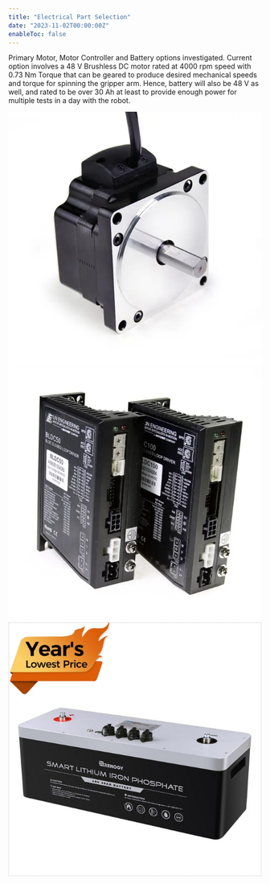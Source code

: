 ```yaml
---
title: "Electrical Part Selection"
date: "2023-11-02T00:00:00Z"
enableToc: false
---
```


Primary Motor, Motor Controller and Battery options investigated.
Current option involves a 48 V Brushless DC motor rated at 4000 rpm speed with 0.73 Nm Torque that can be geared to produce desired mechanical speeds and torque for spinning the gripper arm.
Hence, battery will also be 48 V as well, and rated to be over 30 Ah at least to provide enough power for multiple tests in a day with the robot.

![Lin Engineering: 48 V BLDC Motor](logs/images/motor.png)
![Lin Engineering: Motor Controller](logs/images/motor-controller.png)
![Renogy: 48 V Battery](logs/images/battery.png)
